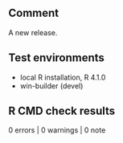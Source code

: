 ## Comment

A new release. 

## Test environments
* local R installation, R 4.1.0
* win-builder (devel)

## R CMD check results

0 errors | 0 warnings | 0 note
